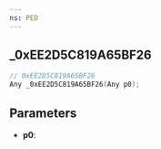 ```yaml
---
ns: PED
---
```

## _0xEE2D5C819A65BF26

```c
// 0xEE2D5C819A65BF26
Any _0xEE2D5C819A65BF26(Any p0);
```

## Parameters
* **p0**:
